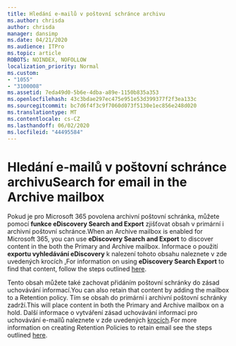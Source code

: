 ```yaml
---
title: Hledání e-mailů v poštovní schránce archivu
ms.author: chrisda
author: chrisda
manager: dansimp
ms.date: 04/21/2020
ms.audience: ITPro
ms.topic: article
ROBOTS: NOINDEX, NOFOLLOW
localization_priority: Normal
ms.custom:
- "1055"
- "3100008"
ms.assetid: 7eda49d0-5b6e-4dba-a89e-1150b835a353
ms.openlocfilehash: 43c3bdae297ec475e951e53d399377f2f3ea133c
ms.sourcegitcommit: bc7d6f4f3c9f7060d073f5130e1ec856e248d020
ms.translationtype: MT
ms.contentlocale: cs-CZ
ms.lasthandoff: 06/02/2020
ms.locfileid: "44495584"
---
```

# <a name="search-for-email-in-the-archive-mailbox"></a><span data-ttu-id="1bcb8-102">Hledání e-mailů v poštovní schránce archivu</span><span class="sxs-lookup"><span data-stu-id="1bcb8-102">Search for email in the Archive mailbox</span></span>

<span data-ttu-id="1bcb8-103">Pokud je pro Microsoft 365 povolena archivní poštovní schránka, můžete pomocí **funkce eDiscovery Search and Export** zjišťovat obsah v primární i archivní poštovní schránce.</span><span class="sxs-lookup"><span data-stu-id="1bcb8-103">When an Archive mailbox is enabled for Microsoft 365, you can use **eDiscovery Search and Export** to discover content in the both the Primary and Archive mailbox.</span></span> <span data-ttu-id="1bcb8-104">Informace o použití **exportu vyhledávání eDiscovery** k nalezení tohoto obsahu naleznete v zde uvedených krocích [.](https://docs.microsoft.com/microsoft-365/compliance/export-search-results)</span><span class="sxs-lookup"><span data-stu-id="1bcb8-104">For information on using **eDiscovery Search Export** to find that content, follow the steps outlined [here](https://docs.microsoft.com/microsoft-365/compliance/export-search-results).</span></span>
  
<span data-ttu-id="1bcb8-105">Tento obsah můžete také zachovat přidáním poštovní schránky do zásad uchovávání informací.</span><span class="sxs-lookup"><span data-stu-id="1bcb8-105">You can also retain that content by adding the mailbox to a Retention policy.</span></span> <span data-ttu-id="1bcb8-106">Tím se obsah do primární i archivní poštovní schránky zadrží.</span><span class="sxs-lookup"><span data-stu-id="1bcb8-106">This will place content in both the Primary and Archive mailbox on a hold.</span></span> <span data-ttu-id="1bcb8-107">Další informace o vytváření zásad uchovávání informací pro uchovávání e-mailů naleznete v zde uvedených [krocích](https://docs.microsoft.com/microsoft-365/compliance/retention-policies).</span><span class="sxs-lookup"><span data-stu-id="1bcb8-107">For more information on creating Retention Policies to retain email see the steps outlined [here](https://docs.microsoft.com/microsoft-365/compliance/retention-policies).</span></span>
  